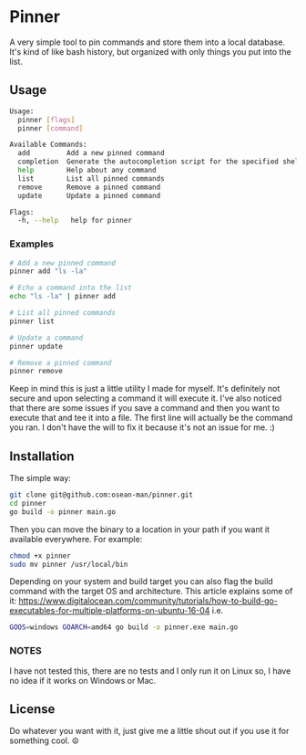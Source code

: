 # Pinner

A very simple tool to pin commands and store them into a local database. It's kind of like bash history, but 
organized with only things you put into the list. 

## Usage

```bash
Usage:
  pinner [flags]
  pinner [command]

Available Commands:
  add         Add a new pinned command
  completion  Generate the autocompletion script for the specified shell
  help        Help about any command
  list        List all pinned commands
  remove      Remove a pinned command
  update      Update a pinned command

Flags:
  -h, --help   help for pinner

```

### Examples
```bash
# Add a new pinned command
pinner add "ls -la"

# Echo a command into the list
echo "ls -la" | pinner add

# List all pinned commands
pinner list

# Update a command
pinner update 

# Remove a pinned command
pinner remove 
```

Keep in mind this is just a little utility I made for myself. It's definitely not secure and upon selecting a command it
will execute it. I've also noticed that there are some issues if you save a command and then you want to execute that and 
tee it into a file. The first line will actually be the command you ran. I don't have the will to fix it because it's not
an issue for me. :)


## Installation
The simple way:
```bash
git clone git@github.com:osean-man/pinner.git
cd pinner 
go build -o pinner main.go 
```

Then you can move the binary to a location in your path if you want it available everywhere. For example:
```bash
chmod +x pinner
sudo mv pinner /usr/local/bin
```

Depending on your system and build target you can also flag the build command with the target OS and architecture.
This article explains some of it: https://www.digitalocean.com/community/tutorials/how-to-build-go-executables-for-multiple-platforms-on-ubuntu-16-04
i.e.
```bash
GOOS=windows GOARCH=amd64 go build -o pinner.exe main.go
```

### NOTES
I have not tested this, there are no tests and I only run it on Linux so, I have no idea if it works on Windows or Mac.

## License
Do whatever you want with it, just give me a little shout out if you use it for something cool. ☮️
```